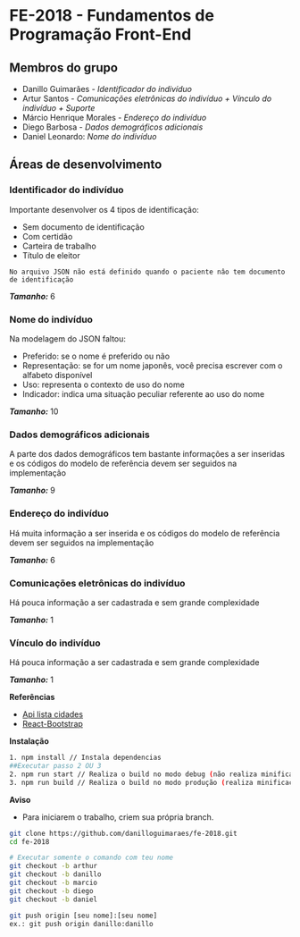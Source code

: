 # FE-2018 - Fundamentos de Programação Front-End

## Membros do grupo

* Danillo Guimarães - *Identificador do indivíduo*
* Artur Santos - *Comunicações eletrônicas do indivíduo + Vínculo do indivíduo + Suporte*
* Márcio Henrique Morales - *Endereço do indivíduo*
* Diego Barbosa - *Dados demográficos adicionais*
* Daniel Leonardo: *Nome do indivíduo*

## Áreas de desenvolvimento 

### Identificador do indivíduo
Importante desenvolver os 4 tipos de identificação:
* Sem documento de identificação
* Com certidão
* Carteira de trabalho
* Título de eleitor
```
No arquivo JSON não está definido quando o paciente nâo tem documento de identificação
```

***Tamanho:*** 6

### Nome do indivíduo
Na modelagem do JSON faltou:
* Preferido: se o nome é preferido ou não
* Representação: se for um nome japonês, você precisa escrever com o alfabeto disponível
* Uso: representa o contexto de uso do nome
* Indicador: indica uma situação peculiar referente ao uso do nome

***Tamanho:*** 10

### Dados demográficos adicionais
A parte dos dados demográficos tem bastante informações a ser inseridas e os códigos do modelo de referência devem ser seguidos na implementação

***Tamanho:*** 9

### Endereço do indivíduo
Há muita informação a ser inserida e os códigos do modelo de referência devem ser seguidos na implementação

***Tamanho:*** 6

### Comunicações eletrônicas do indivíduo
Há pouca informação a ser cadastrada e sem grande complexidade

***Tamanho:*** 1

### Vínculo do indivíduo
Há pouca informação a ser cadastrada e sem grande complexidade

***Tamanho:*** 1


**Referências**
* [Api lista cidades](https://pt.stackoverflow.com/questions/76640/existe-alguma-api-que-liste-estados-e-cidades)
* [React-Bootstrap](https://react-bootstrap.github.io/getting-started/introduction)

**Instalação**
``` bash
1. npm install // Instala dependencias
##Executar passo 2 OU 3
2. npm run start // Realiza o build no modo debug (não realiza minificação do arquivo javascript) e inicia o projeto
3. npm run build // Realiza o build no modo produção (realiza minificação do arquivo javascript)

```

**Aviso**
* Para iniciarem o trabalho, criem sua própria branch. 
``` bash
git clone https://github.com/danilloguimaraes/fe-2018.git
cd fe-2018

# Executar somente o comando com teu nome
git checkout -b arthur
git checkout -b danillo
git checkout -b marcio
git checkout -b diego
git checkout -b daniel

git push origin [seu nome]:[seu nome] 
ex.: git push origin danillo:danillo
```
